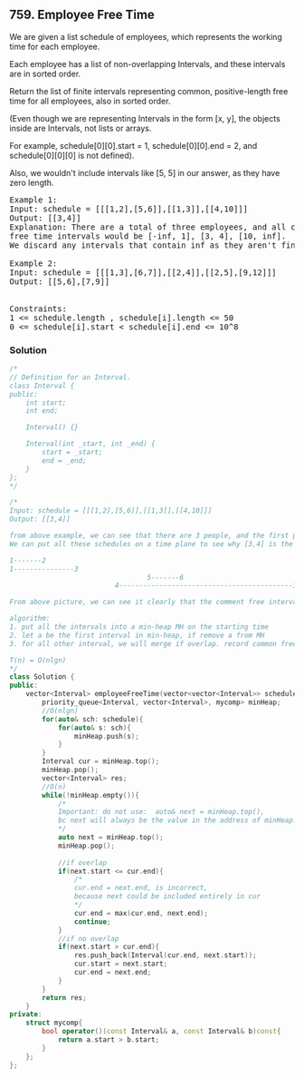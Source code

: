 ## 759. Employee Free Time

We are given a list schedule of employees, which represents the working time for each employee.

Each employee has a list of non-overlapping Intervals, and these intervals are in sorted order.

Return the list of finite intervals representing common, positive-length free time for all employees, also in sorted order.

(Even though we are representing Intervals in the form [x, y], the objects inside are Intervals, not lists or arrays. 

For example, schedule[0][0].start = 1, schedule[0][0].end = 2, and schedule[0][0][0] is not defined).  

Also, we wouldn't include intervals like [5, 5] in our answer, as they have zero length.

 
<pre>
Example 1:
Input: schedule = [[[1,2],[5,6]],[[1,3]],[[4,10]]]
Output: [[3,4]]
Explanation: There are a total of three employees, and all common
free time intervals would be [-inf, 1], [3, 4], [10, inf].
We discard any intervals that contain inf as they aren't finite.

Example 2:
Input: schedule = [[[1,3],[6,7]],[[2,4]],[[2,5],[9,12]]]
Output: [[5,6],[7,9]]
 

Constraints:
1 <= schedule.length , schedule[i].length <= 50
0 <= schedule[i].start < schedule[i].end <= 10^8
</pre>

### Solution
```c++
/*
// Definition for an Interval.
class Interval {
public:
    int start;
    int end;

    Interval() {}

    Interval(int _start, int _end) {
        start = _start;
        end = _end;
    }
};
*/

/*
Input: schedule = [[[1,2],[5,6]],[[1,3]],[[4,10]]]
Output: [[3,4]]

from above example, we can see that there are 3 people, and the first person has 2 schedules.
We can put all these schedules on a time plane to see why [3,4] is the answer:

1-------2
1---------------3
                                  5-------6
                          4-------------------------------------------10                                            

From above picture, we can see it clearly that the comment free interval is [3,4]

algorithm:
1. put all the intervals into a min-heap MH on the starting time
2. let a be the first interval in min-heap, if remove a from MH
3. for all other interval, we will merge if overlap. record common free time if no overlap and update a

T(n) = O(nlgn)
*/
class Solution {
public:
    vector<Interval> employeeFreeTime(vector<vector<Interval>> schedule) {
        priority_queue<Interval, vector<Interval>, mycomp> minHeap;
        //O(nlgn)
        for(auto& sch: schedule){
            for(auto& s: sch){
                minHeap.push(s);
            }
        }
        Interval cur = minHeap.top();
        minHeap.pop();
        vector<Interval> res;
        //O(n)
        while(!minHeap.empty()){
            /*
            Important: do not use:  auto& next = minHeap.top(),
            bc next will always be the value in the address of minHeap.top(), which will not change
            */
            auto next = minHeap.top();
            minHeap.pop();
            
            //if overlap
            if(next.start <= cur.end){
                /*
                cur.end = next.end, is incorrect,
                because next could be included entirely in cur
                */
                cur.end = max(cur.end, next.end);
                continue;
            }
            //if no overlap
            if(next.start > cur.end){
                res.push_back(Interval(cur.end, next.start));
                cur.start = next.start;
                cur.end = next.end;
            }
        }
        return res;
    }
private:
    struct mycomp{
        bool operator()(const Interval& a, const Interval& b)const{
            return a.start > b.start;
        }
    };
};
```
